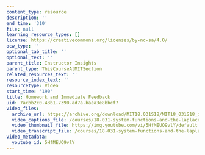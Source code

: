 ```yaml
---
content_type: resource
description: ''
end_time: '310'
file: null
learning_resource_types: []
license: https://creativecommons.org/licenses/by-nc-sa/4.0/
ocw_type: ''
optional_tab_title: ''
optional_text: ''
parent_title: Instructor Insights
parent_type: ThisCourseAtMITSection
related_resources_text: ''
resource_index_text: ''
resourcetype: Video
start_time: '190'
title: Homework and Immediate Feedback
uid: 7acbb2c0-43b1-7390-ad7a-baea3e8bbcf7
video_files:
  archive_url: https://archive.org/download/MIT18.031S18/MIT18_031S18_interviews_300k.mp4
  video_captions_file: /courses/18-031-system-functions-and-the-laplace-transform-spring-2019/f13d4afcfc9c5265af1ba50e12b2b6c6_5HfMEUO9vlY.vtt
  video_thumbnail_file: https://img.youtube.com/vi/5HfMEUO9vlY/default.jpg
  video_transcript_file: /courses/18-031-system-functions-and-the-laplace-transform-spring-2019/32cf2bff94ad146bebbe3b17624e22be_5HfMEUO9vlY.pdf
video_metadata:
  youtube_id: 5HfMEUO9vlY
---
```

